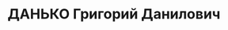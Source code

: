 ---
title: ДАНЬКО Григорий Данилович
description: 'Род. в 1902, Черниговская обл., Дмитровский р-н, с. Туркеновка. Проживал:
  Житомирская обл., Малинский р-н, с. Федоровка. Директор Научно-исследовательской
  станции

  Арестован 29.09.1937. Обв. по ст. 54-7, 8, 11 УК УССР. Приговор: ВК ВС СССР, 23.12.1937
  – ВМН с конфискацией имущества. Расстрелян 23.12.1937, г.Киев.

  Реабилитирован Прокуратурой Житомирской обл. 02.07.1991'
---